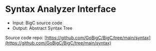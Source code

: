 # Syntax Analyzer Interface 
- Input: BigC source code 
- Output: Abstract Syntax Tree 

Source code repo: [https://github.com/GoBigC/BigC/tree/main/syntax](https://github.com/GoBigC/BigC/tree/main/syntax) 